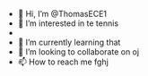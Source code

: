 - 👋 Hi, I’m @ThomasECE1
- 👀 I’m interested in te tennis
- 
- 🌱 I’m currently learning that
- 💞️ I’m looking to collaborate on oj
- 📫 How to reach me fghj

<!---
ThomasECE1/ThomasECE1 is a ✨ special ✨ repository because its `README.md` (this file) appears on your GitHub profile.
You can click the Preview link to take a look at your changes.
--->
